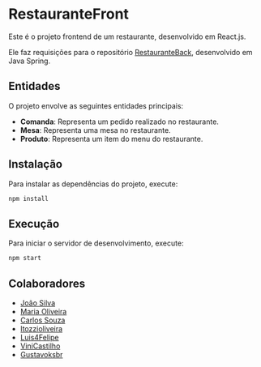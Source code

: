 # RestauranteFront

Este é o projeto frontend de um restaurante, desenvolvido em React.js.

Ele faz requisições para o repositório [RestauranteBack](https://github.com/Gustavoksbr/RestauranteBack), desenvolvido em Java Spring.

## Entidades

O projeto envolve as seguintes entidades principais:

- **Comanda**: Representa um pedido realizado no restaurante.
- **Mesa**: Representa uma mesa no restaurante.
- **Produto**: Representa um item do menu do restaurante.

## Instalação

Para instalar as dependências do projeto, execute:

```bash
npm install
```

## Execução

Para iniciar o servidor de desenvolvimento, execute:

```bash
npm start
```

## Colaboradores

- [João Silva](https://github.com/gabriel-smantovani)
- [Maria Oliveira](https://github.com/GuilhermeTavares13)
- [Carlos Souza](https://github.com/JoaoVitor-Fatec)
- [ltozzioliveira](https://github.com/ltozzioliveira)
- [Luis4Felipe](https://github.com/Luis4Felipe)
- [ViniCastilho](https://github.com/ViniCastilho)
- [Gustavoksbr](https://github.com/Gustavoksbr)

